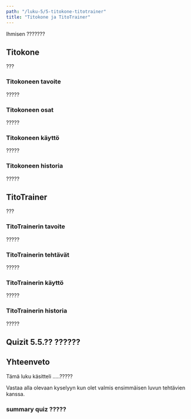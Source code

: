 ```yaml
---
path: "/luku-5/5-titokone-titotrainer"
title: "Titokone ja TitoTrainer"
---
```


<div>
<lead>Ihmisen ???????</lead>
</div>

## Titokone
???

### Titokoneen tavoite
?????

### Titokoneen osat
?????

### Titokoneen käyttö
?????

### Titokoneen historia
?????


## TitoTrainer
???

### TitoTrainerin tavoite
?????

### TitoTrainerin tehtävät
?????

### TitoTrainerin käyttö
?????

### TitoTrainerin historia
?????

## Quizit 5.5.?? ??????

<!-- quiz 5.5.??? ????????????????? -->

<div><quiznator id="5caf0493fd9fd71425c6d6c6"></quiznator></div>


## Yhteenveto
Tämä luku käsitteli .....?????

Vastaa alla olevaan kyselyyn kun olet valmis ensimmäisen luvun tehtävien kanssa.

### summary quiz ?????

<div><quiznator id="5caf0493fd9fd71425c6d6c6"></quiznator></div>
